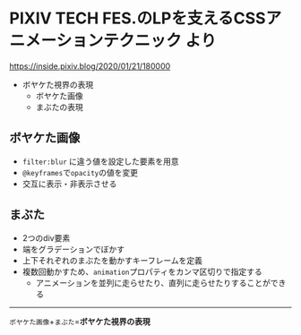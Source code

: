 # PIXIV TECH FES.のLPを支えるCSSアニメーションテクニック より

https://inside.pixiv.blog/2020/01/21/180000

- ボヤケた視界の表現
    - ボヤケた画像
    - まぶたの表現

## ボヤケた画像
- `filter:blur` に違う値を設定した要素を用意
- `@keyframes`で`opacity`の値を変更
- 交互に表示・非表示させる

## まぶた
- 2つのdiv要素
- 端をグラデーションでぼかす
- 上下それぞれのまぶたを動かすキーフレームを定義
- 複数回動かすため、`animation`プロパティをカンマ区切りで指定する
    - アニメーションを並列に走らせたり、直列に走らせたりすることができる

----

`ボヤケた画像`+`まぶた`=**ボヤケた視界の表現**